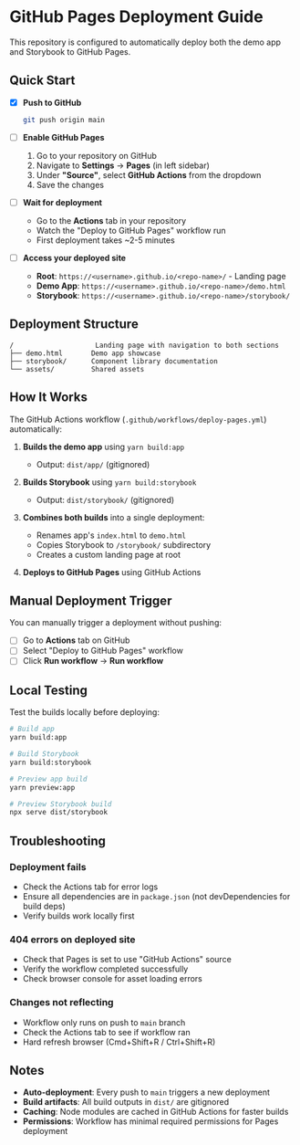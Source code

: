 # GitHub Pages Deployment Guide

This repository is configured to automatically deploy both the demo app and Storybook to GitHub Pages.

## Quick Start

- [x] **Push to GitHub**

  ```bash
  git push origin main
  ```

- [ ] **Enable GitHub Pages**
  1. Go to your repository on GitHub
  2. Navigate to **Settings** → **Pages** (in left sidebar)
  3. Under **"Source"**, select **GitHub Actions** from the dropdown
  4. Save the changes

- [ ] **Wait for deployment**
  - Go to the **Actions** tab in your repository
  - Watch the "Deploy to GitHub Pages" workflow run
  - First deployment takes ~2-5 minutes

- [ ] **Access your deployed site**
  - **Root**: `https://<username>.github.io/<repo-name>/` - Landing page
  - **Demo App**: `https://<username>.github.io/<repo-name>/demo.html`
  - **Storybook**: `https://<username>.github.io/<repo-name>/storybook/`

## Deployment Structure

```
/                    Landing page with navigation to both sections
├── demo.html       Demo app showcase
├── storybook/      Component library documentation
└── assets/         Shared assets
```

## How It Works

The GitHub Actions workflow (`.github/workflows/deploy-pages.yml`) automatically:

1. **Builds the demo app** using `yarn build:app`
   - Output: `dist/app/` (gitignored)

2. **Builds Storybook** using `yarn build:storybook`
   - Output: `dist/storybook/` (gitignored)

3. **Combines both builds** into a single deployment:
   - Renames app's `index.html` to `demo.html`
   - Copies Storybook to `/storybook/` subdirectory
   - Creates a custom landing page at root

4. **Deploys to GitHub Pages** using GitHub Actions

## Manual Deployment Trigger

You can manually trigger a deployment without pushing:

- [ ] Go to **Actions** tab on GitHub
- [ ] Select "Deploy to GitHub Pages" workflow
- [ ] Click **Run workflow** → **Run workflow**

## Local Testing

Test the builds locally before deploying:

```bash
# Build app
yarn build:app

# Build Storybook
yarn build:storybook

# Preview app build
yarn preview:app

# Preview Storybook build
npx serve dist/storybook
```

## Troubleshooting

### Deployment fails

- Check the Actions tab for error logs
- Ensure all dependencies are in `package.json` (not devDependencies for build deps)
- Verify builds work locally first

### 404 errors on deployed site

- Check that Pages is set to use "GitHub Actions" source
- Verify the workflow completed successfully
- Check browser console for asset loading errors

### Changes not reflecting

- Workflow only runs on push to `main` branch
- Check the Actions tab to see if workflow ran
- Hard refresh browser (Cmd+Shift+R / Ctrl+Shift+R)

## Notes

- **Auto-deployment**: Every push to `main` triggers a new deployment
- **Build artifacts**: All build outputs in `dist/` are gitignored
- **Caching**: Node modules are cached in GitHub Actions for faster builds
- **Permissions**: Workflow has minimal required permissions for Pages deployment
